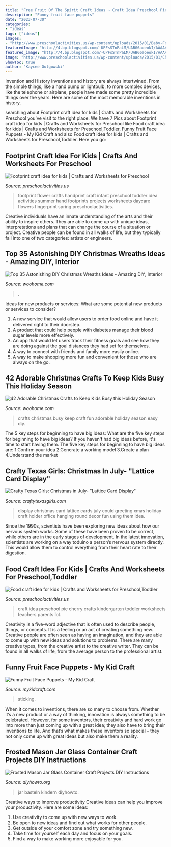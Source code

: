 ```yaml
---
title: "Free Fruit Of The Spirit Craft Ideas ~ Craft Idea Preschool Pie Cherry Crafts Kindergarten Toddler Worksheets Teachers Parents Lot"
description: "Funny fruit face puppets"
date: "2023-07-30"
categories:
- "ideas"
tags: ["ideas"]
images:
- "http://www.preschoolactivities.us/wp-content/uploads/2015/01/Baby-Footprint-Flower-225x300.jpg"
featuredImage: "http://4.bp.blogspot.com/-UPFsSTnPaLM/UABG6aoeokI/AAAAAAAAQUI/pdevtp2YhAg/s1600/G86A5686wm.jpg"
featured_image: "http://4.bp.blogspot.com/-UPFsSTnPaLM/UABG6aoeokI/AAAAAAAAQUI/pdevtp2YhAg/s1600/G86A5686wm.jpg"
image: "http://www.preschoolactivities.us/wp-content/uploads/2015/01/Cherry-Pie-Kid-Craft.jpg"
ShowToc: true
author: "Kaycee Gulgowski"
---
```



Invention and History
Inventions and history are always intertwined. From the simple things, like a hand pump or lightbulb, to more complex devices, like the telephone or airplane, people have made some pretty incredible things over the years. Here are some of the most memorable inventions in history.

	

		
searching about Footprint craft idea for kids | Crafts and Worksheets for Preschool you've visit to the right place. We have 7 Pics about Footprint craft idea for kids | Crafts and Worksheets for Preschool like Food craft idea for kids | Crafts and Worksheets for Preschool,Toddler, Funny Fruit Face Puppets - My Kid Craft and also Food craft idea for kids | Crafts and Worksheets for Preschool,Toddler. Here you go:
		
    
## Footprint Craft Idea For Kids | Crafts And Worksheets For Preschool

<img loading=lazy src="http://www.preschoolactivities.us/wp-content/uploads/2015/01/Baby-Footprint-Flower-225x300.jpg" onerror="this.onerror=null;this.src='https://tse1.mm.bing.net/th?id=OIP.XXRF672jCT2MpyFnUyUh1AHaJ4&amp;pid=15.1';" alt="Footprint craft idea for kids | Crafts and Worksheets for Preschool">

_Source: preschoolactivities.us_

>footprint flower crafts handprint craft infant preschool toddler idea activities summer hand footprints projects worksheets daycare flowers fingerprint spring preschoolactivities. 

	

Creative individuals have an innate understanding of the arts and their ability to inspire others. They are able to come up with unique ideas, interpretations and plans that can change the course of a situation or project. Creative people can be found in all walks of life, but they typically fall into one of two categories: artists or engineers.

    
## Top 35 Astonishing DIY Christmas Wreaths Ideas - Amazing DIY, Interior

<img loading=lazy src="https://www.woohome.com/wp-content/uploads/2013/12/DIY-Christmas-Wreath-12.jpg" onerror="this.onerror=null;this.src='https://tse3.mm.bing.net/th?id=OIP.r2gA9MkyugEi22Ivdq-GYgHaJ4&amp;pid=15.1';" alt="Top 35 Astonishing DIY Christmas Wreaths Ideas - Amazing DIY, Interior">

_Source: woohome.com_

>. 

	

Ideas for new products or services: What are some potential new products or services to consider?
1. A new service that would allow users to order food online and have it delivered right to their doorstep.
2. A product that could help people with diabetes manage their blood sugar levels more effectively.
3. An app that would let users track their fitness goals and see how they are doing against the goal distances they had set for themselves.
4. A way to connect with friends and family more easily online.
5. A way to make shopping more fun and convenient for those who are always on the go.

    
## 42 Adorable Christmas Crafts To Keep Kids Busy This Holiday Season

<img loading=lazy src="http://www.woohome.com/wp-content/uploads/2013/12/Christmas-crafts-to-Keep-Kids-busy-36.jpg" onerror="this.onerror=null;this.src='https://tse4.mm.bing.net/th?id=OIP.6fgCPLldLntqDp0ThvRtMwHaJ3&amp;pid=15.1';" alt="42 Adorable Christmas Crafts to Keep Kids Busy this Holiday Season">

_Source: woohome.com_

>crafts christmas busy keep craft fun adorable holiday season easy diy. 

	

The 5 key steps for beginning to have big ideas: What are the five key steps for beginning to have big ideas?
If you haven't had big ideas before, it's time to start having them. The five key steps for beginning to have big ideas are: 1.Confirm your idea 2.Generate a working model 3.Create a plan 4.Understand the market 
    
## Crafty Texas Girls: Christmas In July- &quot;Lattice Card Display&quot;

<img loading=lazy src="http://4.bp.blogspot.com/-UPFsSTnPaLM/UABG6aoeokI/AAAAAAAAQUI/pdevtp2YhAg/s1600/G86A5686wm.jpg" onerror="this.onerror=null;this.src='https://tse1.mm.bing.net/th?id=OIP.ySgaPmNBx6aZSIfH1ecT1gHaKt&amp;pid=15.1';" alt="Crafty Texas Girls: Christmas in July- &quot;Lattice Card Display&quot;">

_Source: craftytexasgirls.com_

>display christmas card lattice cards july could greeting xmas holiday craft holder office hanging round decor fun using them idea. 

	

Since the 1990s, scientists have been exploring new ideas about how our nervous system works. Some of these have been proven to be correct, while others are in the early stages of development. In the latest innovation, scientists are working on a way toduino a person’s nervous system directly. This would allow them to control everything from their heart rate to their digestion.

    
## Food Craft Idea For Kids | Crafts And Worksheets For Preschool,Toddler

<img loading=lazy src="http://www.preschoolactivities.us/wp-content/uploads/2015/01/Cherry-Pie-Kid-Craft.jpg" onerror="this.onerror=null;this.src='https://tse1.mm.bing.net/th?id=OIP.EW4Ai8DUoq1KL_TZBjkkbQHaLH&amp;pid=15.1';" alt="Food craft idea for kids | Crafts and Worksheets for Preschool,Toddler">

_Source: preschoolactivities.us_

>craft idea preschool pie cherry crafts kindergarten toddler worksheets teachers parents lot. 

	

Creativity is a five-word adjective that is often used to describe people, things, or concepts. It is a feeling or an act of creating something new. Creative people are often seen as having an imagination, and they are able to come up with new ideas and solutions to problems. There are many creative types, from the creative artist to the creative writer. They can be found in all walks of life, from the average person to the professional artist.

    
## Funny Fruit Face Puppets - My Kid Craft

<img loading=lazy src="https://mykidcraft.com/images/fruit-puppet-fruit-mask-paper-plate-puppet-paper-plate-fruit-kids-fruit-craft-fruit-sticking1.jpg" onerror="this.onerror=null;this.src='https://tse1.mm.bing.net/th?id=OIP.oYG9dQwvHH4sy01-ReUlhAHaFj&amp;pid=15.1';" alt="Funny Fruit Face Puppets - My Kid Craft">

_Source: mykidcraft.com_

>sticking. 

	

When it comes to inventions, there are so many to choose from. Whether it’s a new product or a way of thinking, innovation is always something to be celebrated. However, for some inventors, their creativity and hard work go into more than just coming up with a great idea; they also have to bring their inventions to life. And that’s what makes these inventors so special – they not only come up with great ideas but also make them a reality.

    
## Frosted Mason Jar Glass Container Craft Projects DIY Instructions

<img loading=lazy src="https://www.diyhowto.org/wp-content/uploads/DIYHowto-Frosted-Mason-Jar-Glass-Container-Craft-Projects-DIY-Instructions-02.jpg" onerror="this.onerror=null;this.src='https://tse1.mm.bing.net/th?id=OIP.p8g7tlZZ7iMrqFoarJonaQHaRq&amp;pid=15.1';" alt="Frosted Mason Jar Glass Container Craft Projects DIY Instructions">

_Source: diyhowto.org_

>jar basteln kindern diyhowto. 

	

Creative ways to improve productivity
Creative ideas can help you improve your productivity. Here are some ideas: 
1. Use creativity to come up with new ways to work.
2. Be open to new ideas and find out what works for other people. 
3. Get outside of your comfort zone and try something new. 
4. Take time for yourself each day and focus on your goals. 
5. Find a way to make working more enjoyable for you.

